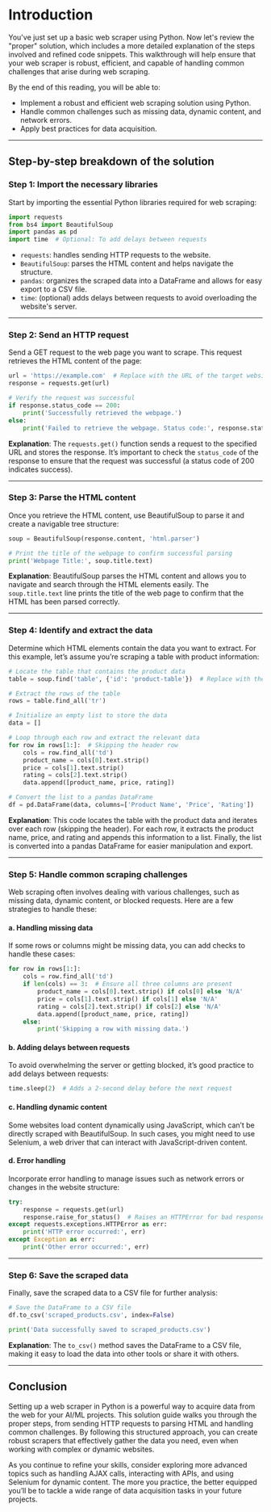 # Introduction

You've just set up a basic web scraper using Python. Now let's review the "proper" solution, which includes a more detailed explanation of the steps involved and refined code snippets. This walkthrough will help ensure that your web scraper is robust, efficient, and capable of handling common challenges that arise during web scraping.

By the end of this reading, you will be able to: 

- Implement a robust and efficient web scraping solution using Python.
- Handle common challenges such as missing data, dynamic content, and network errors.
- Apply best practices for data acquisition.

---

## Step-by-step breakdown of the solution

### Step 1: Import the necessary libraries

Start by importing the essential Python libraries required for web scraping:

```python
import requests
from bs4 import BeautifulSoup
import pandas as pd
import time  # Optional: To add delays between requests
```

- `requests`: handles sending HTTP requests to the website.
- `BeautifulSoup`: parses the HTML content and helps navigate the structure.
- `pandas`: organizes the scraped data into a DataFrame and allows for easy export to a CSV file.
- `time`: (optional) adds delays between requests to avoid overloading the website's server.

---

### Step 2: Send an HTTP request

Send a GET request to the web page you want to scrape. This request retrieves the HTML content of the page:

```python
url = 'https://example.com'  # Replace with the URL of the target website
response = requests.get(url)

# Verify the request was successful
if response.status_code == 200:
    print('Successfully retrieved the webpage.')
else:
    print('Failed to retrieve the webpage. Status code:', response.status_code)
```

**Explanation**: The `requests.get()` function sends a request to the specified URL and stores the response. It’s important to check the `status_code` of the response to ensure that the request was successful (a status code of 200 indicates success).

---

### Step 3: Parse the HTML content

Once you retrieve the HTML content, use BeautifulSoup to parse it and create a navigable tree structure:

```python
soup = BeautifulSoup(response.content, 'html.parser')

# Print the title of the webpage to confirm successful parsing
print('Webpage Title:', soup.title.text)
```

**Explanation**: BeautifulSoup parses the HTML content and allows you to navigate and search through the HTML elements easily. The `soup.title.text` line prints the title of the web page to confirm that the HTML has been parsed correctly.

---

### Step 4: Identify and extract the data

Determine which HTML elements contain the data you want to extract. For this example, let’s assume you’re scraping a table with product information:

```python
# Locate the table that contains the product data
table = soup.find('table', {'id': 'product-table'})  # Replace with the actual id or class name

# Extract the rows of the table
rows = table.find_all('tr')

# Initialize an empty list to store the data
data = []

# Loop through each row and extract the relevant data
for row in rows[1:]:  # Skipping the header row
    cols = row.find_all('td')
    product_name = cols[0].text.strip()
    price = cols[1].text.strip()
    rating = cols[2].text.strip()
    data.append([product_name, price, rating])

# Convert the list to a pandas DataFrame
df = pd.DataFrame(data, columns=['Product Name', 'Price', 'Rating'])
```

**Explanation**: This code locates the table with the product data and iterates over each row (skipping the header). For each row, it extracts the product name, price, and rating and appends this information to a list. Finally, the list is converted into a pandas DataFrame for easier manipulation and export.

---

### Step 5: Handle common scraping challenges

Web scraping often involves dealing with various challenges, such as missing data, dynamic content, or blocked requests. Here are a few strategies to handle these:

#### a. Handling missing data

If some rows or columns might be missing data, you can add checks to handle these cases:

```python
for row in rows[1:]:
    cols = row.find_all('td')
    if len(cols) == 3:  # Ensure all three columns are present
        product_name = cols[0].text.strip() if cols[0] else 'N/A'
        price = cols[1].text.strip() if cols[1] else 'N/A'
        rating = cols[2].text.strip() if cols[2] else 'N/A'
        data.append([product_name, price, rating])
    else:
        print('Skipping a row with missing data.')
```

#### b. Adding delays between requests

To avoid overwhelming the server or getting blocked, it’s good practice to add delays between requests:

```python
time.sleep(2)  # Adds a 2-second delay before the next request
```

#### c. Handling dynamic content

Some websites load content dynamically using JavaScript, which can’t be directly scraped with BeautifulSoup. In such cases, you might need to use Selenium, a web driver that can interact with JavaScript-driven content.

#### d. Error handling

Incorporate error handling to manage issues such as network errors or changes in the website structure:

```python
try:
    response = requests.get(url)
    response.raise_for_status()  # Raises an HTTPError for bad responses
except requests.exceptions.HTTPError as err:
    print('HTTP error occurred:', err)
except Exception as err:
    print('Other error occurred:', err)
```

---

### Step 6: Save the scraped data

Finally, save the scraped data to a CSV file for further analysis:

```python
# Save the DataFrame to a CSV file
df.to_csv('scraped_products.csv', index=False)

print('Data successfully saved to scraped_products.csv')
```

**Explanation**: The `to_csv()` method saves the DataFrame to a CSV file, making it easy to load the data into other tools or share it with others.

---

## Conclusion

Setting up a web scraper in Python is a powerful way to acquire data from the web for your AI/ML projects. This solution guide walks you through the proper steps, from sending HTTP requests to parsing HTML and handling common challenges. By following this structured approach, you can create robust scrapers that effectively gather the data you need, even when working with complex or dynamic websites.

As you continue to refine your skills, consider exploring more advanced topics such as handling AJAX calls, interacting with APIs, and using Selenium for dynamic content. The more you practice, the better equipped you’ll be to tackle a wide range of data acquisition tasks in your future projects.
